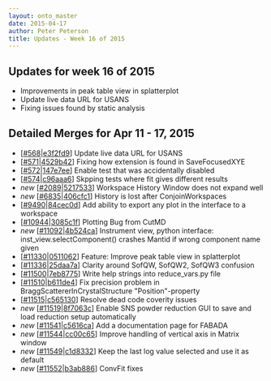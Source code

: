 ```yaml
---
layout: onto_master
date: 2015-04-17
author: Peter Peterson
title: Updates - Week 16 of 2015
---
```

Updates for week 16 of 2015
---------------------------
* Improvements in peak table view in splatterplot
* Update live data URL for USANS
* Fixing issues found by static analysis

Detailed Merges for Apr 11 - 17, 2015
-------------------------------------
* \[[#568](https://github.com/mantidproject/mantid/pull/568)\|[e3f2fd9](https://github.com/mantidproject/mantid/commit/e3f2fd9844b227387c74e6ba5ac69aee7b92c971)\] Update live data URL for USANS
* \[[#571](https://github.com/mantidproject/mantid/pull/571)\|[4529b42](https://github.com/mantidproject/mantid/commit/4529b426756bb8418dcaebb3d0e70a1c73a9e213)\] Fixing how extension is found in SaveFocusedXYE
* \[[#572](https://github.com/mantidproject/mantid/pull/572)\|[147e7ee](https://github.com/mantidproject/mantid/commit/147e7ee31c2bba185cb46a045446bf42a7152060)\] Enable test that was accidentally disabled
* \[[#574](https://github.com/mantidproject/mantid/pull/574)\|[c96aaa6](https://github.com/mantidproject/mantid/commit/c96aaa63c688b52ce67dd83dc89325381ef45a1b)\] Skpping tests where fit gives different results
* *new* \[[#2089](http://trac.mantidproject.org/mantid/ticket/2089)\|[5217533](https://github.com/mantidproject/mantid/commit/5217533fd22d4979f39bc3f21e0c04936bf32596)\] Workspace History Window does not expand well
* *new* \[[#6835](http://trac.mantidproject.org/mantid/ticket/6835)\|[406cfc1](https://github.com/mantidproject/mantid/commit/406cfc18a26b0ed2c77825eb9c3bdf546e349416)\] History is lost after ConjoinWorkspaces
* \[[#9490](http://trac.mantidproject.org/mantid/ticket/9490)\|[84cec0d](https://github.com/mantidproject/mantid/commit/84cec0d61d54c3d48374affc8fbb3bc12b648ef1)\] Add ability to export any plot in the interface to a workspace
* \[[#10944](http://trac.mantidproject.org/mantid/ticket/10944)\|[3085c1f](https://github.com/mantidproject/mantid/commit/3085c1f1b5dacc9cf3c6d41d366982a4e485b16c)\] Plotting Bug from CutMD
* *new* \[[#11092](http://trac.mantidproject.org/mantid/ticket/11092)\|[4b524ca](https://github.com/mantidproject/mantid/commit/4b524cae335acf175bd335169ecfa7e805ea60bf)\] Instrument view, python interface: inst_view.selectComponent() crashes Mantid if wrong component name given
* \[[#11330](http://trac.mantidproject.org/mantid/ticket/11330)\|[0511062](https://github.com/mantidproject/mantid/commit/0511062ee33813e2e1b1beff0f5088be5203d04b)\] Feature: Improve peak table view in splatterplot
* \[[#11336](http://trac.mantidproject.org/mantid/ticket/11336)\|[25daa7a](https://github.com/mantidproject/mantid/commit/25daa7a25415d3547bb61af70252462d4a78cbe5)\] Clarity around SofQW, SofQW2, SofQW3 confusion
* \[[#11500](http://trac.mantidproject.org/mantid/ticket/11500)\|[7eb8775](https://github.com/mantidproject/mantid/commit/7eb8775152b32e51cd8e9d86ab7939284baf2eb7)\] Write help strings into reduce_vars.py file
* \[[#11510](http://trac.mantidproject.org/mantid/ticket/11510)\|[b611de4](https://github.com/mantidproject/mantid/commit/b611de4a0f6f0829392d136d32f93ba0988c809a)\] Fix precision problem in BraggScattererInCrystalStructure "Position"-property
* \[[#11515](http://trac.mantidproject.org/mantid/ticket/11515)\|[c565130](https://github.com/mantidproject/mantid/commit/c565130109bc0911364a660b284202dd8c8f0ee5)\] Resolve dead code coverity issues
* *new* \[[#11519](http://trac.mantidproject.org/mantid/ticket/11519)\|[8f7063c](https://github.com/mantidproject/mantid/commit/8f7063ccbb164a28ab030698e0f010f22462bf1e)\] Enable SNS powder reduction GUI to save and load reduction setup automatically
* *new* \[[#11541](http://trac.mantidproject.org/mantid/ticket/11541)\|[c5616ca](https://github.com/mantidproject/mantid/commit/c5616caf6a77d8775bf8aa751042fdf03999e0e0)\] Add a documentation page for FABADA
* *new* \[[#11544](http://trac.mantidproject.org/mantid/ticket/11544)\|[cc00c65](https://github.com/mantidproject/mantid/commit/cc00c65d0d2174d8ed213dbdfb0b4d88aebfc9a4)\] Improve handling of vertical axis in Matrix window
* *new* \[[#11549](http://trac.mantidproject.org/mantid/ticket/11549)\|[c1d8332](https://github.com/mantidproject/mantid/commit/c1d8332b36a065bb4b69cfd33d5037577a92adfb)\] Keep the last log value selected and use it as default
* *new* \[[#11552](http://trac.mantidproject.org/mantid/ticket/11552)\|[b3ab886](https://github.com/mantidproject/mantid/commit/b3ab8866c1d51754a560fb0c1ea0f4519326c57f)\] ConvFit fixes

